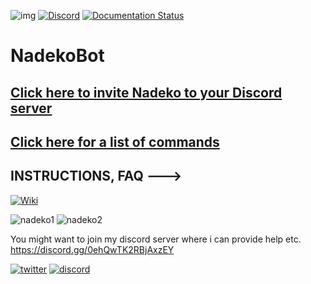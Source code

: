 ![img](https://ci.appveyor.com/api/projects/status/gmu6b3ltc80hr3k9?svg=true)
[![Discord](https://discordapp.com/api/guilds/117523346618318850/widget.png)](https://discord.gg/0ehQwTK2RBjAxzEY)
[![Documentation Status](https://readthedocs.org/projects/nadekobot/badge/?version=latest)](http://nadekobot.readthedocs.io/en/1.0/?badge=latest)
# NadekoBot

## [Click here to invite Nadeko to your Discord server](https://discordapp.com/oauth2/authorize?client_id=170254782546575360&scope=bot&permissions=66186303)
## [Click here for a list of commands](http://nadekobot.readthedocs.io/en/1.0/Commands%20List/)
## INSTRUCTIONS, FAQ ---> 
[![Wiki](https://cdn.discordapp.com/attachments/155726317222887425/252046873408307200/IMG_1476.PNG)](http://nadekobot.readthedocs.io/en/1.0/)

![nadeko1](https://cdn.discordapp.com/attachments/155726317222887425/252058422726361088/IMG_1483.PNG)
![nadeko2](https://cdn.discordapp.com/attachments/155726317222887425/252058433052868609/IMG_1484.PNG)

You might want to join my discord server where i can provide help etc. https://discord.gg/0ehQwTK2RBjAxzEY

[![twitter](https://cdn.discordapp.com/attachments/155726317222887425/252037169894391810/IMG_1470.PNG)](https://twitter.com/TheNadekoBot) [![discord](https://cdn.discordapp.com/attachments/155726317222887425/252029948741550081/IMG_1461.PNG)](https://discord.gg/0ehQwTK2RBjAxzEY)
